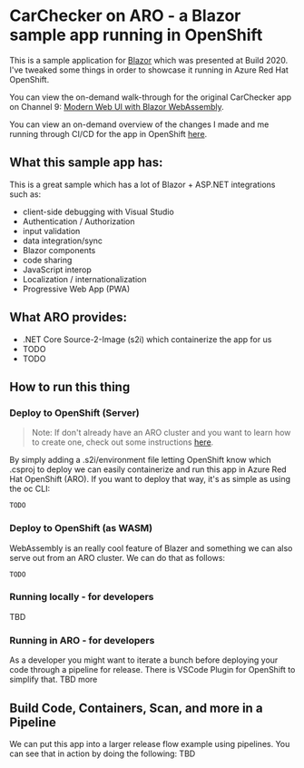 # CarChecker on ARO - a Blazor sample app running in OpenShift
This is a sample application for [Blazor](https://blazor.net) which was presented at Build 2020.  I've tweaked some things in order to showcase it running in Azure Red Hat OpenShift.

You can view the on-demand walk-through for the original CarChecker app on Channel 9: [Modern Web UI with Blazor WebAssembly](https://aka.ms/blazor-in-action).

You can view an on-demand overview of the changes I made and me running through CI/CD for the app in OpenShift [here](here).

## What this sample app has:
This is a great sample which has a lot of Blazor + ASP.NET integrations such as:
- client-side debugging with Visual Studio 
- Authentication / Authorization
- input validation
- data integration/sync
- Blazor components
- code sharing
- JavaScript interop
- Localization / internationalization
- Progressive Web App (PWA)

## What ARO provides:
- .NET Core Source-2-Image (s2i) which containerize the app for us
- TODO
- TODO


## How to run this thing
### Deploy to OpenShift (Server)
> Note: If don't already have an ARO cluster and you want to learn how to create one, check out some instructions [here](here).

By simply adding a .s2i/environment file letting OpenShift know which .csproj to deploy we can easily containerize and run this app in Azure Red Hat OpenShift (ARO). If you want to deploy that way, it's as simple as using the oc CLI:
```
TODO
```

### Deploy to OpenShift (as WASM)
WebAssembly is an really cool feature of Blazer and something we can also serve out from an ARO cluster. We can do that as follows:
```
TODO
```

### Running locally - for developers
TBD

### Running in ARO - for developers
As a developer you might want to iterate a bunch before deploying your code through a pipeline for release. There is VSCode Plugin for OpenShift to simplify that. TBD more

## Build Code, Containers, Scan, and more in a Pipeline
We can put this app into a larger release flow example using pipelines. You can see that in action by doing the following:
TBD


